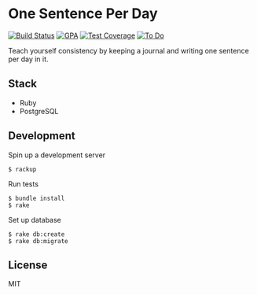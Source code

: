 # One Sentence Per Day

[![Build Status](https://travis-ci.org/shime/one-sentence-per-day.svg)](https://travis-ci.org/shime/one-sentence-per-day)
[![GPA](https://codeclimate.com/github/shime/one-sentence-per-day/badges/gpa.svg)](https://codeclimate.com/github/shime/one-sentence-per-day)
[![Test Coverage](https://api.codeclimate.com/v1/badges/e24ed87860920e5625da/test_coverage)](https://codeclimate.com/github/shime/one-sentence-per-day/test_coverage)
[![To Do](https://badge.waffle.io/shime/one-sentence-per-day.svg?columns=To%20Do)](https://waffle.io/shime/one-sentence-per-day)

Teach yourself consistency by keeping a journal and writing one sentence per day in it.

## Stack

* Ruby
* PostgreSQL

## Development

Spin up a development server

```shell
$ rackup
```

Run tests

```shell
$ bundle install
$ rake
```

Set up database

```shell
$ rake db:create
$ rake db:migrate
```

## License

MIT
